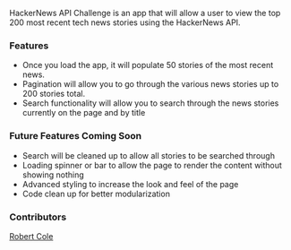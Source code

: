 HackerNews API Challenge is an app that will allow a user to view the top 200 most recent tech news stories using the HackerNews API.

### Features
- Once you load the app, it will populate 50 stories of the most recent news.
- Pagination will allow you to go through the various news stories up to 200 stories total.
- Search functionality will allow you to search through the news stories currently on the page and by title

### Future Features Coming Soon
- Search will be cleaned up to allow all stories to be searched through
- Loading spinner or bar to allow the page to render the content without showing nothing
- Advanced styling to increase the look and feel of the page
- Code clean up for better modularization

### Contributors
[Robert Cole](https://github.com/robertncole1)
